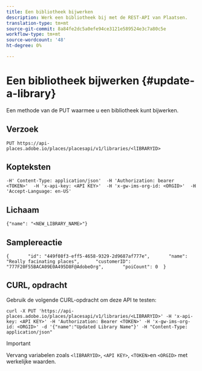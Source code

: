 ```yaml
---
title: Een bibliotheek bijwerken
description: Werk een bibliotheek bij met de REST-API van Plaatsen.
translation-type: tm+mt
source-git-commit: 8a84fe2dc5a0efe94ce3121e589524e3c7a80c5e
workflow-type: tm+mt
source-wordcount: '48'
ht-degree: 0%

---
```



# Een bibliotheek bijwerken {#update-a-library}

Een methode van de PUT waarmee u een bibliotheek kunt bijwerken.

## Verzoek

```text
PUT https://api-places.adobe.io/places/placesapi/v1/libraries/<lIBRARYID>
```

## Kopteksten

```text
-H' Content-Type: application/json'  -H 'Authorization: bearer <TOKEN>'  -H 'x-api-key: <API KEY>'  -H 'x-gw-ims-org-id: <ORGID>'  -H 'Accept-Language: en-US'
```

## Lichaam

```text
{"name": "<NEW_LIBRARY_NAME>"}
```

## Samplereactie

```text
{       "id": "449f08f3-eff5-4658-9329-2d9687af777e",       "name": "Really facinating places",      "customerID": "777F20F55BACA09E0A495D8F@AdobeOrg",       "poiCount": 0  }
```

## CURL, opdracht

Gebruik de volgende CURL-opdracht om deze API te testen:

```text
curl -X PUT 'https://api-places.adobe.io/places/placesapi/v1/libraries/<LIBRARYID>' -H 'x-api-key: <API KEY>' -H 'Authorization: Bearer <TOKEN>' -H 'x-gw-ims-org-id: <ORGID>' -d '{"name":"Updated Library Name"}' -H "Content-Type: application/json"
```

>[!IMPORTANT]
>
>Vervang variabelen zoals `<lIBRARYID>`, `<API KEY>`, `<TOKEN>`en `<ORGID>` met werkelijke waarden.

